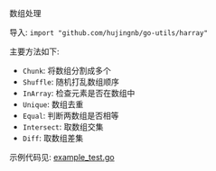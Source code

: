 数组处理 

导入: `import "github.com/hujingnb/go-utils/harray"`

主要方法如下: 

* `Chunk`:  将数组分割成多个
* `Shuffle`: 随机打乱数组顺序
* `InArray`: 检查元素是否在数组中
* `Unique`: 数组去重
* `Equal`: 判断两数组是否相等
* `Intersect`: 取数组交集
* `Diff`: 取数组差集

示例代码见: [example_test.go](./example_test.go)